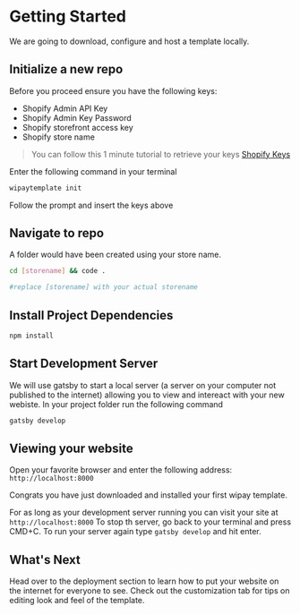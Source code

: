 # Getting Started
We are going to download, configure and host a template locally.

## Initialize a new repo
Before you proceed ensure you have the following keys:

* Shopify Admin API Key
* Shopify Admin Key Password
* Shopify storefront access key
* Shopify store name

>You can follow this 1 minute tutorial to retrieve your keys [Shopify Keys](https://drive.google.com/file/d/13XF6YztruO-dccYg7kHH7PMszaZAyq2L/view?usp=sharing)
  
Enter the following command in your terminal	
```bash
wipaytemplate init 
```

Follow the prompt and insert the keys above



## Navigate to repo
A folder would have been created using your store name. 
```bash
cd [storename] && code .

#replace [storename] with your actual storename
```
## Install Project Dependencies
```bash
npm install
```

## Start Development Server
We will use gatsby to start a local server (a server on your computer not published to the internet) allowing you to view and intereact with your new webiste. In your project folder run the following command
```bash
gatsby develop
```

## Viewing your website
Open your favorite browser and enter the following address: `http://localhost:8000`

Congrats you have just downloaded and installed your first wipay template.

For as long as your development server running you can visit your site at `http://localhost:8000` To stop th server, go back to your terminal and press CMD+C. To run your server again type `gatsby develop` and hit enter.

## What's Next
Head over to the deployment section to learn how to put your website on the internet for everyone to see. Check out the customization tab for tips on editing look and feel of the template.
